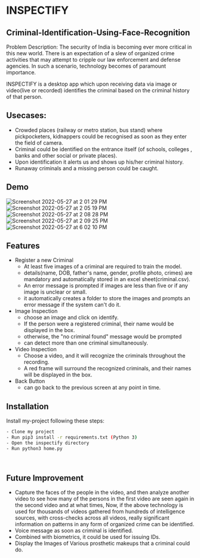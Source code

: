 # INSPECTIFY
## Criminal-Identification-Using-Face-Recognition


Problem Description: The security of India is becoming ever more
 critical in this new world. There is an expectation of a slew 
 of organized crime activities that may attempt to cripple our 
 law enforcement and defense agencies. In such a scenario, 
 technology becomes of paramount importance.  
 

INSPECTIFY is a desktop app which upon receiving data via image
 or video(live or recorded) identifies the criminal based on the
 criminal history of that person.

## Usecases:
- Crowded places (railway or metro station, bus stand) where pickpocketers, kidnappers could be recognised as soon as they enter the field of camera.
- Criminal could be identified on the entrance itself (of schools, colleges , banks and other social or private places).
- Upon identification it alerts us and shows up his/her criminal history.
- Runaway criminals and a missing person could be caught.



## Demo

![Screenshot 2022-05-27 at 2 01 29 PM](https://user-images.githubusercontent.com/60481406/170664478-18361f61-3b33-4d46-b680-111e5f9f1617.png)
![Screenshot 2022-05-27 at 2 05 19 PM](https://user-images.githubusercontent.com/60481406/170664861-fe65c415-d8b2-45b9-8833-c8817c2f8bbd.png)
![Screenshot 2022-05-27 at 2 08 28 PM](https://user-images.githubusercontent.com/60481406/170665089-10a70f14-1351-49c5-a047-46c37374d69e.png)
![Screenshot 2022-05-27 at 2 09 25 PM](https://user-images.githubusercontent.com/60481406/170665421-208d0cdb-f62d-45cb-98f8-702ab90aecce.png)
![Screenshot 2022-05-27 at 6 02 10 PM](https://user-images.githubusercontent.com/60481406/170699995-0fc437cb-96af-4265-bf72-690481aee232.png)
## Features
- Register a new Criminal
    - At least five images of a criminal are required to train the model.
    - details(name, DOB, father's name, gender, profile photo, crimes) are mandatory and automatically stored in an excel sheet(criminal.csv).
    - An error message is prompted if images are less than five or if any image is unclear or small.
    - it automatically creates a folder to store the images and prompts an error message if the system can't do it.
- Image Inspection
    - choose an image and click on identify.
    - If the person were a registered criminal, their name would be displayed in the box.
    - otherwise, the "no criminal found"    message would be prompted
    - can detect more than one criminal simultaneously.
- Video Inspection
    - Choose a video, and it will recognize the criminals throughout the recording.
    - A red frame will surround the recognized criminals, and their names will be displayed in the box.
- Back Button
    - can go back to the previous screen at any point in time.

## Installation

Install my-project following these steps:

```bash
- Clone my project
- Run pip3 install -r requirements.txt (Python 3)
- Open the inspectify directory
- Run python3 home.py

 
```
    
## Future Improvement

- Capture the faces of the people in the video, and then analyze another video to see how many of the persons in the first video are seen again in the second video and at what times, Now, if the above technology is used for thousands of videos gathered from hundreds of intelligence sources, with cross-checks across all videos, really significant information on patterns in any form of organized crime can be identified.
- Voice message as soon as criminal is identified.
- Combined with biometrics, it could be used for issuing IDs.
- Display the Images of Various prosthetic makeups that a criminal could do.
